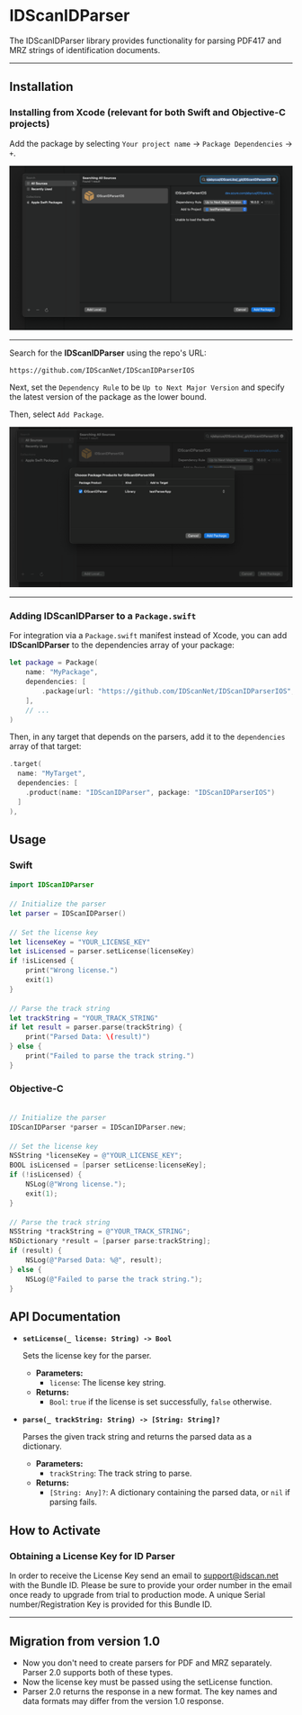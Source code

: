 # IDScanIDParser

The IDScanIDParser library provides functionality for parsing PDF417 and MRZ strings of identification documents. 

---

## Installation

### Installing from Xcode (relevant for both Swift and Objective-C projects)

Add the package by selecting `Your project name` → `Package Dependencies` → `+`.

![install1](Docs/resources/install1.png)

---

Search for the **IDScanIDParser** using the repo's URL:
```console
https://github.com/IDScanNet/IDScanIDParserIOS
```

Next, set the `Dependency Rule` to be `Up to Next Major Version` and specify the latest version of the package as the lower bound.

Then, select `Add Package`.

![install2](Docs/resources/install2.png)


---

### Adding **IDScanIDParser** to a `Package.swift`

For integration via a `Package.swift` manifest instead of Xcode, you can add **IDScanIDParser** to the dependencies array of your package:

```swift
let package = Package(
    name: "MyPackage",
    dependencies: [
        .package(url: "https://github.com/IDScanNet/IDScanIDParserIOS", .upToNextMajor(from: "2.0.0"))
    ],
    // ...
)
```

Then, in any target that depends on the parsers, add it to the `dependencies` array of that target:

```swift
.target(
  name: "MyTarget",
  dependencies: [
    .product(name: "IDScanIDParser", package: "IDScanIDParserIOS")
  ]
),
```
## Usage

### Swift

```swift
import IDScanIDParser

// Initialize the parser
let parser = IDScanIDParser()

// Set the license key
let licenseKey = "YOUR_LICENSE_KEY"
let isLicensed = parser.setLicense(licenseKey)
if !isLicensed {
    print("Wrong license.")
    exit(1)
}

// Parse the track string
let trackString = "YOUR_TRACK_STRING"
if let result = parser.parse(trackString) {
    print("Parsed Data: \(result)")
} else {
    print("Failed to parse the track string.")
}
```

### Objective-C

```objective-c

// Initialize the parser
IDScanIDParser *parser = IDScanIDParser.new;

// Set the license key
NSString *licenseKey = @"YOUR_LICENSE_KEY";
BOOL isLicensed = [parser setLicense:licenseKey];
if (!isLicensed) {
    NSLog(@"Wrong license.");
    exit(1);
}

// Parse the track string
NSString *trackString = @"YOUR_TRACK_STRING";
NSDictionary *result = [parser parse:trackString];
if (result) {
    NSLog(@"Parsed Data: %@", result);
} else {
    NSLog(@"Failed to parse the track string.");
}
```

## API Documentation

- **`setLicense(_ license: String) -> Bool`**

  Sets the license key for the parser.

  - **Parameters:**
    - `license`: The license key string.
  - **Returns:**
    - `Bool`: `true` if the license is set successfully, `false` otherwise.

- **`parse(_ trackString: String) -> [String: String]?`**

  Parses the given track string and returns the parsed data as a dictionary.

  - **Parameters:**
    - `trackString`: The track string to parse.
  - **Returns:**
    - `[String: Any]?`: A dictionary containing the parsed data, or `nil` if parsing fails.

## How to Activate

### Obtaining a License Key for ID Parser

In order to receive the License Key send an email to support@idscan.net with the Bundle ID. Please be sure to provide your order number in the email once ready to upgrade from trial to production mode. A unique Serial number/Registration Key is provided for this Bundle ID.

---

## Migration from version 1.0

- Now you don't need to create parsers for PDF and MRZ separately. Parser 2.0 supports both of these types.
- Now the license key must be passed using the setLicense function.
- Parser 2.0 returns the response in a new format. The key names and data formats may differ from the version 1.0 response.
